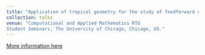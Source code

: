 ```yaml
---
title: "Application of tropical geometry for the study of feedforward neural networks"
collection: talks
venue: "Computational and Applied Mathematics RTG 
Student Seminars, The University of Chicago, Chicago, US."
---
```


[More information here](https://icml.cc/Conferences/2018/Schedule?showEvent=2946)